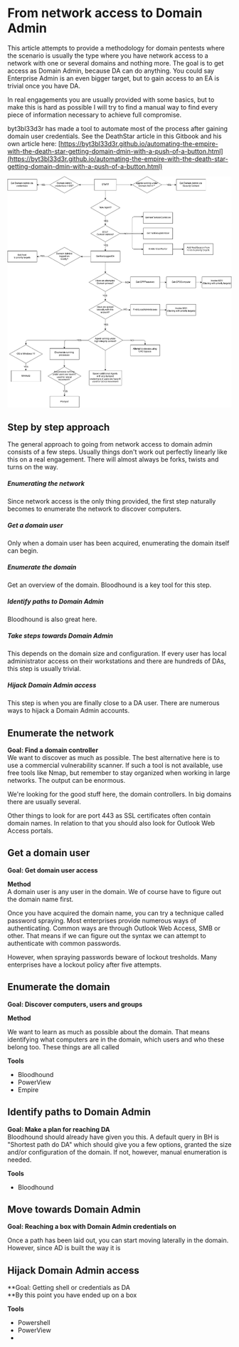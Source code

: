 # From network access to Domain Admin

This article attempts to provide a methodology for domain pentests where the scenario is usually the type where you have network access to a network with one or several domains and nothing more. The goal is to get access as Domain Admin, because DA can do anything. You could say Enterprise Admin is an even bigger target, but to gain access to an EA is trivial once you have DA.

In real engagements you are usually provided with some basics, but to make this is hard as possible I will try to find a manual way to find every piece of information necessary to achieve full compromise.

byt3bl33d3r has made a tool to automate most of the process after gaining domain user credentials. See the DeathStar article in this Gitbook and his own article here: [https://byt3bl33d3r.github.io/automating-the-empire-with-the-death-star-getting-domain-dmin-with-a-push-of-a-button.html](https://byt3bl33d3r.github.io/automating-the-empire-with-the-death-star-getting-domain-dmin-with-a-push-of-a-button.html)

![](/assets/deathstar.png)

## Step by step approach

The general approach to going from network access to domain admin consists of a few steps. Usually things don't work out perfectly linearly like this on a real engagement. There will almost always be forks, twists and turns on the way.

##### Enumerating the network

Since network access is the only thing provided, the first step naturally becomes to enumerate the network to discover computers.

##### Get a domain user

Only when a domain user has been acquired, enumerating the domain itself can begin.

##### Enumerate the domain

Get an overview of the domain. Bloodhound is a key tool for this step.

##### Identify paths to Domain Admin

Bloodhound is also great here.

##### Take steps towards Domain Admin

This depends on the domain size and configuration. If every user has local administrator access on their workstations and there are hundreds of DAs, this step is usually trivial.

##### Hijack Domain Admin access

This step is when you are finally close to a DA user. There are numerous ways to hijack a Domain Admin accounts.

## Enumerate the network

**Goal: Find a domain controller**  
We want to discover as much as possible. The best alternative here is to use a commercial vulnerability scanner. If such a tool is not available, use free tools like Nmap, but remember to stay organized when working in large networks. The output can be enormous.

We're looking for the good stuff here, the domain controllers. In big domains there are usually several.

Other things to look for are port 443 as SSL certificates often contain domain names. In relation to that you should also look for Outlook Web Access portals.

## Get a domain user

**Goal: Get domain user access**

**Method**  
A domain user is any user in the domain. We of course have to figure out the domain name first.

Once you have acquired the domain name, you can try a technique called password spraying. Most enterprises provide numerous ways of authenticating. Common ways are through Outlook Web Access, SMB or other. That means if we can figure out the syntax we can attempt to authenticate with common passwords.

However, when spraying passwords beware of lockout tresholds. Many enterprises have a lockout policy after five attempts.

## Enumerate the domain

**Goal: Discover computers, users and groups**

**Method**

We want to learn as much as possible about the domain. That means identifying what computers are in the domain, which users and who these belong too. These things are all called

**Tools**

* Bloodhound
* PowerView
* Empire

## Identify paths to Domain Admin

**Goal: Make a plan for reaching DA**  
Bloodhound should already have given you this. A default query in BH is "Shortest path do DA" which should give you a few options, granted the size and/or configuration of the domain. If not, however, manual enumeration is needed.

**Tools**

* Bloodhound

## Move towards Domain Admin

**Goal: Reaching a box with Domain Admin credentials on**

Once a path has been laid out, you can start moving laterally in the domain. However, since AD is built the way it is

## Hijack Domain Admin access

**Goal: Getting shell or credentials as DA        
**By this point you have ended up on a box

**Tools**

* Powershell
* PowerView
* 


